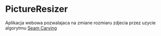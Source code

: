 # PictureResizer

Aplikacja webowa pozwalajaca na zmiane rozmiaru zdjecia przez uzycie algorytmu <a href="https://en.wikipedia.org/wiki/Seam_carving">Seam Carving</a>
